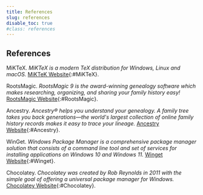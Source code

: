 ```yaml
---
title: References
slug: references
disable_toc: true
#class: references
---
```



<div class="references" markdown="block">

## References

MiKTeX. *MiKTeX is a modern TeX distribution for Windows, Linux and macOS.* 
[MiKTeK Website](https://miktex.org/){:#MiKTeX}.

RootsMagic. *RootsMagic 9 is the award-winning genealogy software which makes researching, organizing, and sharing your family history easy!* [RootsMagic Website](https://www.rootsmagic.com/){:#RootsMagic}.

Ancestry. *Ancestry® helps you understand your genealogy. A family tree takes you back generations—the world's largest collection of online family history records makes it easy to trace your lineage.* [Ancestry Website](https://www.ancestry.com/){:#Ancestry}.

WinGet. *Windows Package Manager is a comprehensive package manager solution that consists of a command line tool and set of services for installing applications on Windows 10 and Windows 11.* [Winget Website](https://learn.microsoft.com/en-us/windows/package-manager/){:#Winget}.

Chocolatey. *Chocolatey was created by Rob Reynolds in 2011 with the simple goal of offering a universal package manager for Windows.* [Chocolatey Website](https://chocolatey.org/){:#Chocolatey}.

</div>

